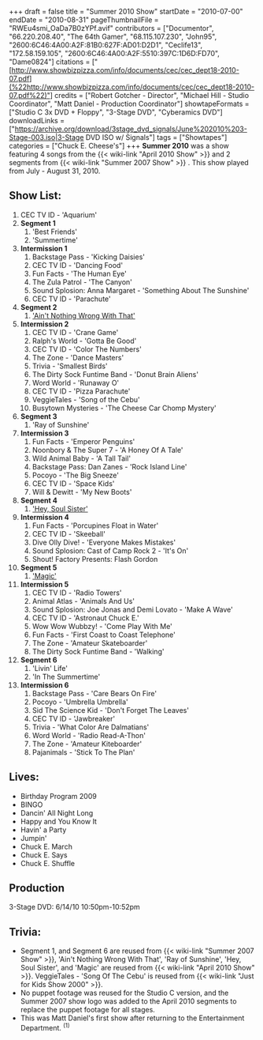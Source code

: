 +++
draft = false
title = "Summer 2010 Show"
startDate = "2010-07-00"
endDate = "2010-08-31"
pageThumbnailFile = "RWEu4smi_OaDa7B0zYPf.avif"
contributors = ["Documentor", "66.220.208.40", "The 64th Gamer", "68.115.107.230", "John95", "2600:6C46:4A00:A2F:81B0:627F:AD01:D2D1", "Ceclife13", "172.58.159.105", "2600:6C46:4A00:A2F:5510:397C:1D6D:FD70", "Dame0824"]
citations = ["[http://www.showbizpizza.com/info/documents/cec/cec_dept18-2010-07.pdf](%22http://www.showbizpizza.com/info/documents/cec/cec_dept18-2010-07.pdf%22)"]
credits = ["Robert Gotcher - Director", "Michael Hill - Studio Coordinator", "Matt Daniel - Production Coordinator"]
showtapeFormats = ["Studio C 3x DVD + Floppy", "3-Stage DVD", "Cyberamics DVD"]
downloadLinks = ["https://archive.org/download/3stage_dvd_signals/June%202010%203-Stage-003.iso|3-Stage DVD ISO w/ Signals"]
tags = ["Showtapes"]
categories = ["Chuck E. Cheese's"]
+++
**Summer 2010** was a show featuring 4 songs from the {{< wiki-link "April 2010 Show" >}} and 2 segments from {{< wiki-link "Summer 2007 Show" >}} .
This show played from July - August 31, 2010.

## Show List:

1.  CEC TV ID - 'Aquarium'
2.  **Segment 1**
    1.  'Best Friends'
    2.  'Summertime'
3.  **Intermission 1**
    1.  Backstage Pass - 'Kicking Daisies'
    2.  CEC TV ID - 'Dancing Food'
    3.  Fun Facts - 'The Human Eye'
    4.  The Zula Patrol - 'The Canyon'
    5.  Sound Splosion: Anna Margaret - 'Something About The Sunshine'
    6.  CEC TV ID - 'Parachute'
4.  **Segment 2**
    1.  ['Ain't Nothing Wrong With That'](https://en.wikipedia.org/wiki/Colorblind_(Robert_Randolph_album))
5.  **Intermission 2**
    1.  CEC TV ID - 'Crane Game'
    2.  Ralph's World - 'Gotta Be Good'
    3.  CEC TV ID - 'Color The Numbers'
    4.  The Zone - 'Dance Masters'
    5.  Trivia - 'Smallest Birds'
    6.  The Dirty Sock Funtime Band - 'Donut Brain Aliens'
    7.  Word World - 'Runaway O'
    8.  CEC TV ID - 'Pizza Parachute'
    9.  VeggieTales - 'Song of the Cebu'
    10. Busytown Mysteries - 'The Cheese Car Chomp Mystery'
6.  **Segment 3**
    1.  'Ray of Sunshine'
7.  **Intermission 3**
    1.  Fun Facts - 'Emperor Penguins'
    2.  Noonbory & The Super 7 - 'A Honey Of A Tale'
    3.  Wild Animal Baby - 'A Tall Tail'
    4.  Backstage Pass: Dan Zanes - 'Rock Island Line'
    5.  Pocoyo - 'The Big Sneeze'
    6.  CEC TV ID - 'Space Kids'
    7.  Will & Dewitt - 'My New Boots'
8.  **Segment 4**
    1.  ['Hey, Soul Sister'](https://en.wikipedia.org/wiki/Hey,_Soul_Sister)
9.  **Intermission 4**
    1.  Fun Facts - 'Porcupines Float in Water'
    2.  CEC TV ID - 'Skeeball'
    3.  Dive Olly Dive! - 'Everyone Makes Mistakes'
    4.  Sound Splosion: Cast of Camp Rock 2 - 'It's On'
    5.  Shout! Factory Presents: Flash Gordon
10. **Segment 5**
    1.  ['Magic'](https://en.wikipedia.org/wiki/Magic_(Pilot_song))
11. **Intermission 5**
    1.  CEC TV ID - 'Radio Towers'
    2.  Animal Atlas - 'Animals And Us'
    3.  Sound Splosion: Joe Jonas and Demi Lovato - 'Make A Wave'
    4.  CEC TV ID - 'Astronaut Chuck E.'
    5.  Wow Wow Wubbzy! - 'Come Play With Me'
    6.  Fun Facts - 'First Coast to Coast Telephone'
    7.  The Zone - 'Amateur Skateboarder'
    8.  The Dirty Sock Funtime Band - 'Walking'
12. **Segment 6**
    1.  'Livin' Life'
    2.  'In The Summertime'
13. **Intermission 6**
    1.  Backstage Pass - 'Care Bears On Fire'
    2.  Pocoyo - 'Umbrella Umbrella'
    3.  Sid The Science Kid - 'Don't Forget The Leaves'
    4.  CEC TV ID - 'Jawbreaker'
    5.  Trivia - 'What Color Are Dalmatians'
    6.  Word World - 'Radio Read-A-Thon'
    7.  The Zone - 'Amateur Kiteboarder'
    8.  Pajanimals - 'Stick To The Plan'

## Lives:

- Birthday Program 2009
- BINGO
- Dancin' All Night Long
- Happy and You Know It
- Havin' a Party
- Jumpin'
- Chuck E. March
- Chuck E. Says
- Chuck E. Shuffle

## Production

3-Stage DVD: 6/14/10 10:50pm-10:52pm

## Trivia:

- Segment 1, and Segment 6 are reused from {{< wiki-link "Summer 2007 Show" >}}, 'Ain't Nothing Wrong With That', 'Ray of Sunshine', 'Hey, Soul Sister', and 'Magic' are reused from {{< wiki-link "April 2010 Show" >}}. VeggieTales - 'Song Of The Cebu' is reused from {{< wiki-link "Just for Kids Show 2000" >}}.
- No puppet footage was reused for the Studio C version, and the Summer 2007 show logo was added to the April 2010 segments to replace the puppet footage for all stages.
- This was Matt Daniel's first show after returning to the Entertainment Department. <sup>(1)</sup>
